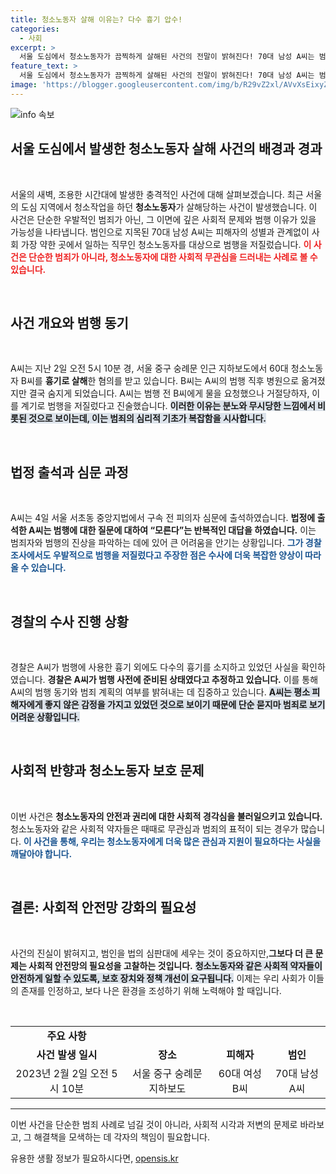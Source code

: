 ```yaml
---
title: 청소노동자 살해 이유는? 다수 흉기 압수!
categories:
  - 사회
excerpt: >
  서울 도심에서 청소노동자가 끔찍하게 살해된 사건의 전말이 밝혀진다! 70대 남성 A씨는 범행 이유에 대한 질문에 모른다며 침묵을 지켰고, 경찰은 그의 진술에 의문을 제기하고 있다. 과연 A씨의 진짜 motive는 무엇일까?
feature_text: >
  서울 도심에서 청소노동자가 끔찍하게 살해된 사건의 전말이 밝혀진다! 70대 남성 A씨는 범행 이유에 대한 질문에 모른다며 침묵을 지켰고, 경찰은 그의 진술에 의문을 제기하고 있다. 과연 A씨의 진짜 motive는 무엇일까?
image: 'https://blogger.googleusercontent.com/img/b/R29vZ2xl/AVvXsEixyZcFfHzMRdzZMjFBmAUKJYCLCGyLL1o632UiGVXcaFdKo_bkvkuCioo0uUKlGfBVcT3P84aROyZIXSBEx3Aw5nCQ3pTgDom1WDC4m8eifvWiAmWEEVb4x6G_l8C0QH225ldMjyaFvpxGEBGNO37VmDTDMHGhJPq73UglMfDca1-0aw/s1600/blogspot.png'
---
```


<p><img src="https://blogger.googleusercontent.com/img/b/R29vZ2xl/AVvXsEixyZcFfHzMRdzZMjFBmAUKJYCLCGyLL1o632UiGVXcaFdKo_bkvkuCioo0uUKlGfBVcT3P84aROyZIXSBEx3Aw5nCQ3pTgDom1WDC4m8eifvWiAmWEEVb4x6G_l8C0QH225ldMjyaFvpxGEBGNO37VmDTDMHGhJPq73UglMfDca1-0aw/s1600/blogspot.png" alt="info 속보" /></p>

<h2 data-ke-size="size26">서울 도심에서 발생한 청소노동자 살해 사건의 배경과 경과</h2>

<p data-ke-size="size16">&nbsp;</p>

<p>서울의 새벽, 조용한 시간대에 발생한 충격적인 사건에 대해 살펴보겠습니다. 최근 서울의 도심 지역에서 청소작업을 하던 <b>청소노동자</b>가 살해당하는 사건이 발생했습니다. 이 사건은 단순한 우발적인 범죄가 아닌, 그 이면에 깊은 사회적 문제와 범행 이유가 있을 가능성을 나타냅니다. 범인으로 지목된 70대 남성 A씨는 피해자의 성별과 관계없이 사회 가장 약한 곳에서 일하는 직무인 청소노동자를 대상으로 범행을 저질렀습니다. <b><span style="color: #ee2323;">이 사건은 단순한 범죄가 아니라, 청소노동자에 대한 사회적 무관심을 드러내는 사례로 볼 수 있습니다.</span></b></p>

<p data-ke-size="size16">&nbsp;</p>

<h2 data-ke-size="size26">사건 개요와 범행 동기</h2>

<p data-ke-size="size16">&nbsp;</p>

<p>A씨는 지난 2일 오전 5시 10분 경, 서울 중구 숭례문 인근 지하보도에서 60대 청소노동자 B씨를 <b>흉기로 살해</b>한 혐의를 받고 있습니다. B씨는 A씨의 범행 직후 병원으로 옮겨졌지만 결국 숨지게 되었습니다. A씨는 범행 전 B씨에게 물을 요청했으나 거절당하자, 이를 계기로 범행을 저질렀다고 진술했습니다. <b><span style="background-color: #21538527;">이러한 이유는 분노와 무시당한 느낌에서 비롯된 것으로 보이는데, 이는 범죄의 심리적 기초가 복잡함을 시사합니다.</span></b> </p>

<p data-ke-size="size16">&nbsp;</p>

<h2 data-ke-size="size26">법정 출석과 심문 과정</h2>

<p data-ke-size="size16">&nbsp;</p>

<p>A씨는 4일 서울 서초동 중앙지법에서 구속 전 피의자 심문에 출석하였습니다. <b>법정에 출석한 A씨는 범행에 대한 질문에 대하여 “모른다”는 반복적인 대답을 하였습니다.</b> 이는 범죄자와 범행의 진상을 파악하는 데에 있어 큰 어려움을 안기는 상황입니다. <b><span style="color: #1a5490;">그가 경찰 조사에서도 우발적으로 범행을 저질렀다고 주장한 점은 수사에 더욱 복잡한 양상이 따라올 수 있습니다.</span></b></p>

<p data-ke-size="size16">&nbsp;</p>

<h2 data-ke-size="size26">경찰의 수사 진행 상황</h2>

<p data-ke-size="size16">&nbsp;</p>

<p>경찰은 A씨가 범행에 사용한 흉기 외에도 다수의 흉기를 소지하고 있었던 사실을 확인하였습니다. <b>경찰은 A씨가 범행 사전에 준비된 상태였다고 추정하고 있습니다.</b> 이를 통해 A씨의 범행 동기와 범죄 계획의 여부를 밝혀내는 데 집중하고 있습니다. <b><span style="background-color: #21538527;">A씨는 평소 피해자에게 좋지 않은 감정을 가지고 있었던 것으로 보이기 때문에 단순 묻지마 범죄로 보기 어려운 상황입니다.</span></b></p>

<p data-ke-size="size16">&nbsp;</p>

<h2 data-ke-size="size26">사회적 반향과 청소노동자 보호 문제</h2>

<p data-ke-size="size16">&nbsp;</p>

<p>이번 사건은 <b>청소노동자의 안전과 권리에 대한 사회적 경각심을 불러일으키고 있습니다.</b> 청소노동자와 같은 사회적 약자들은 때때로 무관심과 범죄의 표적이 되는 경우가 많습니다. <b><span style="color: #1a5490;">이 사건을 통해, 우리는 청소노동자에게 더욱 많은 관심과 지원이 필요하다는 사실을 깨달아야 합니다.</span></b></p>

<p data-ke-size="size16">&nbsp;</p>

<h2 data-ke-size="size26">결론: 사회적 안전망 강화의 필요성</h2>

<p data-ke-size="size16">&nbsp;</p>

<p>사건의 진실이 밝혀지고, 범인을 법의 심판대에 세우는 것이 중요하지만,<b>그보다 더 큰 문제는 사회적 안전망의 필요성을 고찰하는 것입니다.</b> <b><span style="background-color: #21538527;">청소노동자와 같은 사회적 약자들이 안전하게 일할 수 있도록, 보호 장치와 정책 개선이 요구됩니다.</span></b> 이제는 우리 사회가 이들의 존재를 인정하고, 보다 나은 환경을 조성하기 위해 노력해야 할 때입니다. </p>

<p data-ke-size="size16">&nbsp;</p>

<table>
    <tr>
        <td style="text-align: center; height: 17px;"><b>주요 사항</b></td>
    </tr>
    <tr>
        <td style="text-align: center; height: 17px;"><b>사건 발생 일시</b></td>
        <td style="text-align: center; height: 17px;"><b>장소</b></td>
        <td style="text-align: center; height: 17px;"><b>피해자</b></td>
        <td style="text-align: center; height: 17px;"><b>범인</b></td>
    </tr>
    <tr>
        <td style="text-align: center; height: 17px;">2023년 2월 2일 오전 5시 10분</td>
        <td style="text-align: center; height: 17px;">서울 중구 숭례문 지하보도</td>
        <td style="text-align: center; height: 17px;">60대 여성 B씨</td>
        <td style="text-align: center; height: 17px;">70대 남성 A씨</td>
    </tr>
</table>

<hr> 

<p>이번 사건을 단순한 범죄 사례로 넘길 것이 아니라, 사회적 시각과 저변의 문제로 바라보고, 그 해결책을 모색하는 데 각자의 책임이 필요합니다.</p>
유용한 생활 정보가 필요하시다면, <a href="https://opensis.kr" rel="dofollow">opensis.kr</a>


